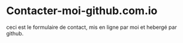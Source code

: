 # Contacter-moi-github.com.io

ceci est le formulaire de contact, mis en ligne par moi et hebergé par github.
